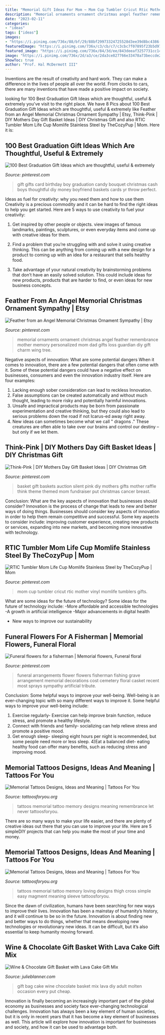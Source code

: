 ```yaml
---
title: "Memorial Gift Ideas For Mom ~ Mom Cup Tumbler Cricut Rtic Mother Vinyl Momlife Tumblers Gifts"
description: "Memorial ornaments ornament christmas angel feather remembrance mother memory personalized mom dad gifts loss guardian diy gift charm wing tree"
date: "2023-02-11"
categories:
- "ideas"
tags: ["ideas"]
images:
- "https://i.pinimg.com/736x/88/bf/29/88bf29973324725528d3ee39d8bc4386--memorial-ornaments-memorial-gifts.jpg"
featuredImage: "https://i.pinimg.com/736x/c3/cb/c7/c3cbc7f07895f23b5d97822178318bf5--funeral-flowers-flower-arrangements.jpg"
featured_image: "https://i.pinimg.com/736x/84/3d/ee/843deeaf3257731cc14b5f96d48d9801--diy-mothers-day-gift-basket-ideas-diy-mothers-day-gifts.jpg"
image: "https://i.pinimg.com/736x/2d/a3/ce/2da3ce827766e33478a73beccde2123e.jpg"
ShowToc: true
author: "Prof. Hal McDermott III"
---
```



Inventions are the result of creativity and hard work. They can make a difference in the lives of people all over the world. From clocks to cars, there are many inventions that have made a positive impact on society.

	

		
looking for 100 Best Graduation Gift Ideas which are thoughtful, useful &amp; extremely you've visit to the right place. We have 8 Pics about 100 Best Graduation Gift Ideas which are thoughtful, useful &amp; extremely like Feather from an Angel Memorial Christmas Ornament Sympathy | Etsy, Think-Pink | DIY Mothers Day Gift Basket Ideas | DIY Christmas Gift and also RTIC Tumbler Mom Life Cup Momlife Stainless Steel by TheCozyPup | Mom. Here it is:
		
    
## 100 Best Graduation Gift Ideas Which Are Thoughtful, Useful &amp; Extremely

<img loading=lazy src="https://i.pinimg.com/736x/2d/a3/ce/2da3ce827766e33478a73beccde2123e.jpg" onerror="this.onerror=null;this.src='https://tse3.mm.bing.net/th?id=OIP.g8NLJ9a2sC1OWz3yTmJRtAHaJ4&amp;pid=15.1';" alt="100 Best Graduation Gift Ideas which are thoughtful, useful &amp; extremely">

_Source: pinterest.com_

>gift gifts card birthday boy graduation candy bouquet christmas cash boys thoughtful diy money boyfriend baskets cards yr throw perfect. 

	

Ideas as fuel for creativity: why you need them and how to use them
Creativity is a precious commodity and it can be hard to find the right ideas to help you get started. Here are 5 ways to use creativity to fuel your creativity:
1. Get inspired by other people or objects. view images of famous landmarks, paintings, sculptures, or even everyday items and come up with creative ideas for them.

2. Find a problem that you’re struggling with and solve it using creative thinking. This can be anything from coming up with a new design for a product to coming up with an idea for a restaurant that sells healthy food.

3. Take advantage of your natural creativity by brainstorming problems that don’t have an easily solved solution. This could include ideas for new products, products that are harder to find, or even ideas for new business concepts.


    
## Feather From An Angel Memorial Christmas Ornament Sympathy | Etsy

<img loading=lazy src="https://i.pinimg.com/736x/88/bf/29/88bf29973324725528d3ee39d8bc4386--memorial-ornaments-memorial-gifts.jpg" onerror="this.onerror=null;this.src='https://tse3.mm.bing.net/th?id=OIP.4ywJ1DpLJ0l8QTB-MgixpwHaLH&amp;pid=15.1';" alt="Feather from an Angel Memorial Christmas Ornament Sympathy | Etsy">

_Source: pinterest.com_

>memorial ornaments ornament christmas angel feather remembrance mother memory personalized mom dad gifts loss guardian diy gift charm wing tree. 

	

Negative aspects of innovation: What are some potential dangers
When it comes to innovation, there are a few potential dangers that often come with it. Some of these potential dangers could have a negative effect on businesses, consumers and even the innovation industry itself. Here are four examples:
1. Lacking enough sober consideration can lead to reckless Innovation.
2. False assumptions can be created automatically and without much thought, leading to more risky and potentially harmful innovations.
3. Unsafe and impractical products may be born from passionate experimentation and creative thinking, but they could also lead to serious problems down the road if not Icarus-ed away right away. 
4. New ideas can sometimes become what we call " dragons ." These creatures are often able to take over our brains and control our destiny – but only if we let them.

    
## Think-Pink | DIY Mothers Day Gift Basket Ideas | DIY Christmas Gift

<img loading=lazy src="https://i.pinimg.com/736x/84/3d/ee/843deeaf3257731cc14b5f96d48d9801--diy-mothers-day-gift-basket-ideas-diy-mothers-day-gifts.jpg" onerror="this.onerror=null;this.src='https://tse3.mm.bing.net/th?id=OIP.pW0YCPAgskDKsFXNnlxpHgHaJ4&amp;pid=15.1';" alt="Think-Pink | DIY Mothers Day Gift Basket Ideas | DIY Christmas Gift">

_Source: pinterest.com_

>basket gift baskets auction silent pink diy mothers gifts mother raffle think theme themed mom fundraiser put christmas cancer breast. 

	

Conclusion: What are the key aspects of innovation that businesses should consider?
Innovation is the process of change that leads to new and better ways of doing things. Businesses should consider key aspects of innovation in order to help them remain competitive and successful. Some key aspects to consider include: improving customer experience, creating new products or services, expanding into new markets, and becoming more innovative with technology.

    
## RTIC Tumbler Mom Life Cup Momlife Stainless Steel By TheCozyPup | Mom

<img loading=lazy src="https://i.pinimg.com/736x/33/45/ac/3345ac4b75c21badab778b3fa34eb220--gifts-for-mom-mother-day-gifts.jpg" onerror="this.onerror=null;this.src='https://tse2.mm.bing.net/th?id=OIP.KjO_7WkKDqAURLJqbq-EnAHaKB&amp;pid=15.1';" alt="RTIC Tumbler Mom Life Cup Momlife Stainless Steel by TheCozyPup | Mom">

_Source: pinterest.com_

>mom cup tumbler cricut rtic mother vinyl momlife tumblers gifts. 

	

What are some ideas for the future of technology?
Some ideas for the future of technology include: 
-More affordable and accessible technologies 
-A growth in artificial intelligence 
-Major advancements in digital health 
- New ways to improve our sustainability

    
## Funeral Flowers For A Fisherman | Memorial Flowers, Funeral Floral

<img loading=lazy src="https://i.pinimg.com/736x/c3/cb/c7/c3cbc7f07895f23b5d97822178318bf5--funeral-flowers-flower-arrangements.jpg" onerror="this.onerror=null;this.src='https://tse3.mm.bing.net/th?id=OIP.AkH5vhGi-kDuA_8IQtvCBAHaJ3&amp;pid=15.1';" alt="Funeral flowers for a fisherman | Memorial flowers, Funeral floral">

_Source: pinterest.com_

>funeral arrangements flower flowers fisherman fishing grave arrangement memorial decorations cost cemetery floral casket recent most sprays sympathy artificial tribute. 

	

Conclusion: Some helpful ways to improve your well-being.
Well-being is an ever-changing topic with so many different ways to improve it. Some helpful ways to improve your well-being include: 
1) Exercise regularly- Exercise can help improve brain function, reduce stress, and promote a healthy lifestyle. 
2) Connect with friends and family- socializing can help relieve stress and promote a positive mood. 
3) Get enough sleep- sleeping eight hours per night is recommended, but some people need more or less sleep. 
4)Eat a balanced diet- eating healthy food can offer many benefits, such as reducing stress and improving mood.

    
## Memorial Tattoos Designs, Ideas And Meaning | Tattoos For You

<img loading=lazy src="http://www.tattoosforyou.org/wp-content/uploads/2013/09/In-Memory-of-Tattoo-768x1024.jpg" onerror="this.onerror=null;this.src='https://tse3.mm.bing.net/th?id=OIP.S1PcYgy4-zsc2wJgJCUiNQHaJ4&amp;pid=15.1';" alt="Memorial Tattoos Designs, Ideas and Meaning | Tattoos For You">

_Source: tattoosforyou.org_

>tattoos memorial tattoo memory designs meaning remembrance let never tattoosforyou. 

	

There are so many ways to make your life easier, and there are plenty of creative ideas out there that you can use to improve your life. Here are 5 simpleDIY projects that can help you make the most of your time and money.

    
## Memorial Tattoos Designs, Ideas And Meaning | Tattoos For You

<img loading=lazy src="http://www.tattoosforyou.org/wp-content/uploads/2013/09/Loving-Memory-Tattoos.jpg" onerror="this.onerror=null;this.src='https://tse2.mm.bing.net/th?id=OIP.sDyZq0Dw7mqZggvkAurGLQHaMZ&amp;pid=15.1';" alt="Memorial Tattoos Designs, Ideas and Meaning | Tattoos For You">

_Source: tattoosforyou.org_

>tattoos memorial tattoo memory loving designs thigh cross simple easy magment meaning sleeve tattoosforyou. 

	

Since the dawn of civilization, humans have been searching for new ways to improve their lives. Innovation has been a mainstay of humanity’s history, and it will continue to be so in the future. Innovation is about finding new and better ways to do things, whether that means developing new technologies or revolutionary new ideas. It can be difficult, but it’s also essential to keep humanity moving forward.

    
## Wine &amp; Chocolate Gift Basket With Lava Cake Gift Mix

<img loading=lazy src="http://julieblanner.com/wp-content/uploads/2014/12/mix-gift.jpg" onerror="this.onerror=null;this.src='https://tse4.mm.bing.net/th?id=OIP.LgO3baPQrSY3PnmfP6SSsQHaLH&amp;pid=15.1';" alt="Wine &amp; Chocolate Gift Basket with Lava Cake Gift Mix">

_Source: julieblanner.com_

>gift bag cake wine chocolate basket mix lava diy adult molten occasion every put cheap. 

	

Innovation is finally becoming an increasingly important part of the global economy as businesses and society face ever-changing technological challenges. Innovation has always been a key element of human societies, but it is only in recent years that it has become a key element of businesses as well. This article will explore how innovation is important for businesses and society, and how it can be used to advantage both.

